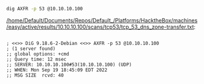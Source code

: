 ```bash
dig AXFR -p 53 @10.10.10.100
```

[/home/Default/Documents/Repos/Default_/Platforms/HacktheBox/machines/easy/active/results/10.10.10.100/scans/tcp53/tcp_53_dns_zone-transfer.txt](file:///home/Default/Documents/Repos/Default_/Platforms/HacktheBox/machines/easy/active/results/10.10.10.100/scans/tcp53/tcp_53_dns_zone-transfer.txt):

```

; <<>> DiG 9.18.6-2-Debian <<>> AXFR -p 53 @10.10.10.100
; (1 server found)
;; global options: +cmd
;; Query time: 12 msec
;; SERVER: 10.10.10.100#53(10.10.10.100) (UDP)
;; WHEN: Mon Sep 19 18:45:09 EDT 2022
;; MSG SIZE  rcvd: 40


```
